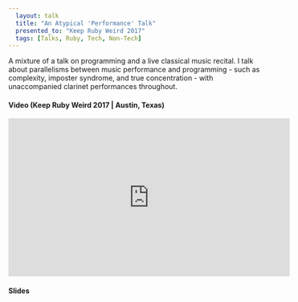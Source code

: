 ```yaml
---
  layout: talk
  title: "An Atypical 'Performance' Talk"
  presented_to: "Keep Ruby Weird 2017"
  tags: [Talks, Ruby, Tech, Non-Tech]
---
```


A mixture of a talk on programming and a live classical music recital. I talk about parallelisms between music performance and programming - such as complexity, imposter syndrome, and true concentration - with unaccompanied clarinet performances throughout.

<h4>Video (Keep Ruby Weird 2017 | Austin, Texas)</h4>
<iframe width="560" height="315" src="https://www.youtube.com/embed/s_Yg1nxd2Lk" frameborder="0" allowfullscreen></iframe>

<h4>Slides</h4>
<script async class="speakerdeck-embed" data-id="4a46a6f72e624e57a081e014664940c3" data-ratio="1.77777777777778" src="//speakerdeck.com/assets/embed.js"></script>
